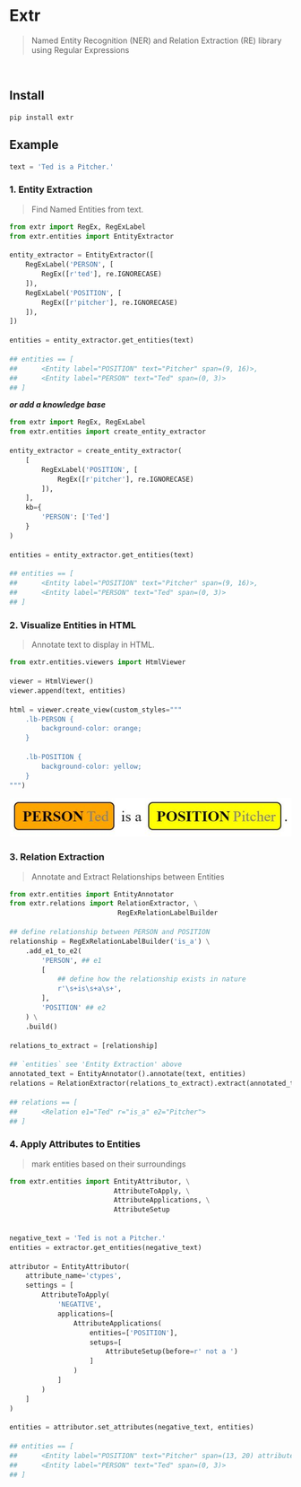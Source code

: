 # Extr
> Named Entity Recognition (NER) and Relation Extraction (RE) library using Regular Expressions

<br />

## Install

```
pip install extr
```

## Example

```python
text = 'Ted is a Pitcher.'
```

### 1. Entity Extraction
> Find Named Entities from text.

```python
from extr import RegEx, RegExLabel
from extr.entities import EntityExtractor

entity_extractor = EntityExtractor([
    RegExLabel('PERSON', [
        RegEx([r'ted'], re.IGNORECASE)
    ]),
    RegExLabel('POSITION', [
        RegEx([r'pitcher'], re.IGNORECASE)
    ]),
])

entities = entity_extractor.get_entities(text)

## entities == [
##      <Entity label="POSITION" text="Pitcher" span=(9, 16)>,
##      <Entity label="PERSON" text="Ted" span=(0, 3)>
## ]
```

**<i> or add a knowledge base</i>**

```python
from extr import RegEx, RegExLabel
from extr.entities import create_entity_extractor

entity_extractor = create_entity_extractor(
    [
        RegExLabel('POSITION', [
            RegEx([r'pitcher'], re.IGNORECASE)
        ]),
    ],
    kb={
        'PERSON': ['Ted']
    }
)

entities = entity_extractor.get_entities(text)

## entities == [
##      <Entity label="POSITION" text="Pitcher" span=(9, 16)>,
##      <Entity label="PERSON" text="Ted" span=(0, 3)>
## ]
```

### 2. Visualize Entities in HTML
> Annotate text to display in HTML.

```python
from extr.entities.viewers import HtmlViewer

viewer = HtmlViewer()
viewer.append(text, entities)

html = viewer.create_view(custom_styles="""
    .lb-PERSON {
        background-color: orange;
    }

    .lb-POSITION {
        background-color: yellow;
    }
""")
```

![](https://github.com/dpasse/extr/blob/main/docs/images/annotations.JPG)

### 3. Relation Extraction
> Annotate and Extract Relationships between Entities

```python
from extr.entities import EntityAnnotator
from extr.relations import RelationExtractor, \
                           RegExRelationLabelBuilder

## define relationship between PERSON and POSITION
relationship = RegExRelationLabelBuilder('is_a') \
    .add_e1_to_e2(
        'PERSON', ## e1
        [
            ## define how the relationship exists in nature
            r'\s+is\s+a\s+',
        ],
        'POSITION' ## e2
    ) \
    .build()

relations_to_extract = [relationship]

## `entities` see 'Entity Extraction' above
annotated_text = EntityAnnotator().annotate(text, entities)
relations = RelationExtractor(relations_to_extract).extract(annotated_text, entities)

## relations == [
##      <Relation e1="Ted" r="is_a" e2="Pitcher">
## ]

```

### 4. Apply Attributes to Entities
> mark entities based on their surroundings

```python
from extr.entities import EntityAttributor, \
                          AttributeToApply, \
                          AttributeApplications, \
                          AttributeSetup


negative_text = 'Ted is not a Pitcher.'
entities = extractor.get_entities(negative_text)

attributor = EntityAttributor(
    attribute_name='ctypes',
    settings = [
        AttributeToApply(
            'NEGATIVE',
            applications=[
                AttributeApplications(
                    entities=['POSITION'],
                    setups=[
                        AttributeSetup(before=r' not a ')
                    ]
                )
            ]
        )
    ]
)

entities = attributor.set_attributes(negative_text, entities)

## entities == [
##      <Entity label="POSITION" text="Pitcher" span=(13, 20) attributes={"ctypes": ["NEGATIVE"]}>,
##      <Entity label="PERSON" text="Ted" span=(0, 3)>
## ]
```

